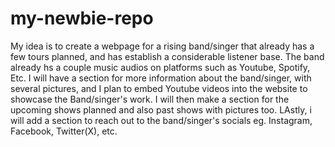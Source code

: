 # my-newbie-repo
My idea is to create a webpage for a rising band/singer that already has a few tours planned, and has establish a considerable listener base. The band already hs a couple music audios on platforms such as Youtube, Spotify, Etc. I will have a section for more information about the band/singer, with several pictures, and I plan to embed Youtube videos into the website to showcase the Band/singer's work. I will then make a section for the upcoming shows planned and also past shows with pictures too. LAstly, i will add a section to reach out to the band/singer's socials eg. Instagram, Facebook, Twitter(X), etc. 